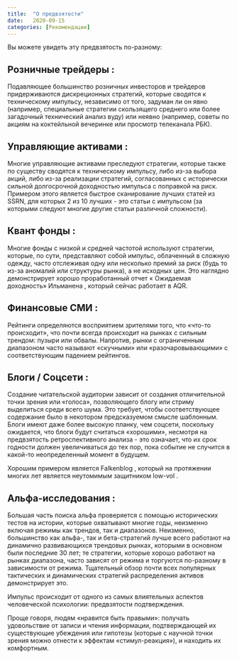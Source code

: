 ```yaml
---
title:  "О предвзятости"
date:   2020-09-15
categories: [Рекомендации]
---
```


Вы можете увидеть эту предвзятость по-разному:

## Розничные трейдеры :
Подавляющее большинство розничных инвесторов и трейдеров придерживаются дискреционных стратегий, которые сводятся к техническому импульсу, независимо от того, задуман ли он явно (например, специальные стратегии скользящего среднего или более загадочный технический анализ вуду) или неявно (например, советы по акциям на коктейльной вечеринке или просмотр телеканала РБК).


## Управляющие активами :
Многие управляющие активами преследуют стратегии, которые также по существу сводятся к техническому импульсу, либо из-за выбора акций, либо из-за реализации стратегий, согласованных с исторически сильной долгосрочной доходностью импульса с поправкой на риск. Примером этого является быстрое сканирование лучших статей из SSRN, для которых 2 из 10 лучших - это статьи с импульсом (за которыми следуют многие другие статьи различной сложности).

## Квант фонды :
Многие фонды с низкой и средней частотой используют стратегии, которые, по сути, представляют собой импульс, облаченный в сложную одежду, часто отслеживая одну или несколько премий за риск (будь то из-за аномалий или структуры рынка), а не исходных цен. Это наглядно демонстрирует хорошо проработанный отчет « Ожидаемая доходность» Ильманена , который сейчас работает в AQR. 


## Финансовые СМИ :
Рейтинги определяются восприятием зрителями того, что «что-то происходит», что почти всегда происходит на рынках с сильным трендом: пузыри или обвалы. Напротив, рынки с ограниченным диапазоном часто называют «скучными» или «разочаровывающими» с соответствующим падением рейтингов. 

## Блоги / Cоцсети :
Создание читательской аудитории зависит от создания отличительной точки зрения или «голоса», позволяющего блогу или стриму выделиться среди всего шума. Это требует, чтобы соответствующее содержание было в некотором предсказуемом смысле шаблонным. Блоги имеют даже более высокую планку, чем соцсети, поскольку ожидается, что блоги будут считаться «хорошими», несмотря на предвзятость ретроспективного анализа - это означает, что их срок годности должен увеличиваться до тех пор, пока событие не случится в какой-то неопределенный момент в будущем.

Хорошим примером является Falkenblog , который на протяжении многих лет является неутомимым защитником low-vol . 

## Альфа-исследования :
Большая часть поиска альфа проверяется с помощью исторических тестов на истории, которые охватывают многие годы, неизменно включая режимы как трендов, так и диапазонов. Неизменно, большинство как альфа-, так и бета-стратегий лучше всего работают на динамично развивающихся трендовых рынках, которыми в основном были последние 30 лет; те стратегии, которые хорошо работают на рынках диапазона, часто зависят от режима и торгуются по-разному в зависимости от режима. Тщательный обзор почти всех популярных тактических и динамических стратегий распределения активов демонстрирует это.

Импульс происходит от одного из самых влиятельных аспектов человеческой психологии: предвзятости подтверждения.

Проще говоря, людям «нравится быть правыми»: получать удовольствие от записи и чтения информации, подтверждающей их существующие убеждения или гипотезы (которые с научной точки зрения можно отнести к эффектам «стимул-реакция»), и находить их комфортным.

